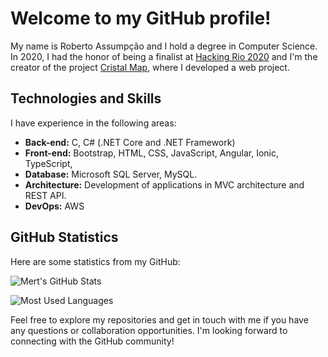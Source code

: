 # Welcome to my GitHub profile!

My name is Roberto Assumpção and I hold a degree in Computer Science. In 2020, I had the honor of being a finalist at [Hacking Rio 2020](https://br.linkedin.com/company/hacking-rio) and I'm the creator of the project [Cristal Map](https://github.com/CristalMap), where I developed a web project.

## Technologies and Skills

I have experience in the following areas:

- **Back-end:** C, C# (.NET Core and .NET Framework)
- **Front-end:** Bootstrap, HTML, CSS, JavaScript, Angular, Ionic, TypeScript,
- **Database:** Microsoft SQL Server, MySQL.
- **Architecture:** Development of applications in MVC architecture and REST API.
- **DevOps:** AWS

## GitHub Statistics

Here are some statistics from my GitHub:

![Mert's GitHub Stats](https://github-readme-stats.vercel.app/api?username=RobertoAssumpcao&show_icons=true&theme=dark)

![Most Used Languages](https://github-readme-stats.vercel.app/api/top-langs/?username=RobertoAssumpcao&layout=compact&langs_count=7&theme=dark)

Feel free to explore my repositories and get in touch with me if you have any questions or collaboration opportunities. I'm looking forward to connecting with the GitHub community!
